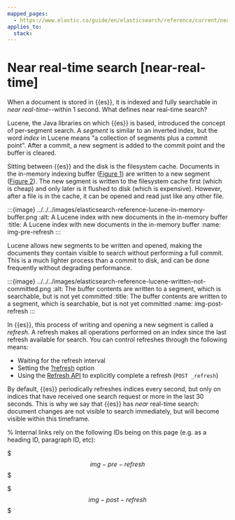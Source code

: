 ```yaml
---
mapped_pages:
  - https://www.elastic.co/guide/en/elasticsearch/reference/current/near-real-time.html
applies_to:
  stack:
---
```


# Near real-time search [near-real-time]

When a document is stored in {{es}}, it is indexed and fully searchable in *near real-time*--within 1 second. What defines near real-time search?

Lucene, the Java libraries on which {{es}} is based, introduced the concept of per-segment search. A *segment* is similar to an inverted index, but the word *index* in Lucene means "a collection of segments plus a commit point". After a commit, a new segment is added to the commit point and the buffer is cleared.

Sitting between {{es}} and the disk is the filesystem cache. Documents in the in-memory indexing buffer ([Figure 1](#img-pre-refresh)) are written to a new segment ([Figure 2](#img-post-refresh)). The new segment is written to the filesystem cache first (which is cheap) and only later is it flushed to disk (which is expensive). However, after a file is in the cache, it can be opened and read just like any other file.

:::{image} ../../../images/elasticsearch-reference-lucene-in-memory-buffer.png
:alt: A Lucene index with new documents in the in-memory buffer
:title: A Lucene index with new documents in the in-memory buffer
:name: img-pre-refresh
:::

Lucene allows new segments to be written and opened, making the documents they contain visible to search ​without performing a full commit. This is a much lighter process than a commit to disk, and can be done frequently without degrading performance.

:::{image} ../../../images/elasticsearch-reference-lucene-written-not-committed.png
:alt: The buffer contents are written to a segment, which is searchable, but is not yet committed
:title: The buffer contents are written to a segment, which is searchable, but is not yet committed
:name: img-post-refresh
:::

In {{es}}, this process of writing and opening a new segment is called a *refresh*. A refresh makes all operations performed on an index since the last refresh available for search. You can control refreshes through the following means:

* Waiting for the refresh interval
* Setting the [?refresh](asciidocalypse://docs/elasticsearch/docs/reference/elasticsearch/rest-apis/refresh-parameter.md) option
* Using the [Refresh API](https://www.elastic.co/docs/api/doc/elasticsearch/operation/operation-indices-refresh) to explicitly complete a refresh (`POST _refresh`)

By default, {{es}} periodically refreshes indices every second, but only on indices that have received one search request or more in the last 30 seconds. This is why we say that {{es}} has *near* real-time search: document changes are not visible to search immediately, but will become visible within this timeframe.

% Internal links rely on the following IDs being on this page (e.g. as a heading ID, paragraph ID, etc):

$$$img-pre-refresh$$$

$$$img-post-refresh$$$